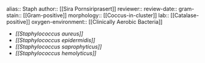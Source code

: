 alias:: Staph
author:: [[Sira Pornsiriprasert]] 
reviewer::
review-date::
gram-stain:: [[Gram-positive]]
morphology:: [[Coccus-in-cluster]] 
lab:: [[Catalase-positive]]
oxygen-environment:: [[Clinically Aerobic Bacteria]]

- *[[Staphylococcus aureus]]*
- *[[Staphylococcus epidermidis]]*
- *[[Staphylococcus saprophyticus]]*
- *[[Staphylococcus hemolyticus]]*